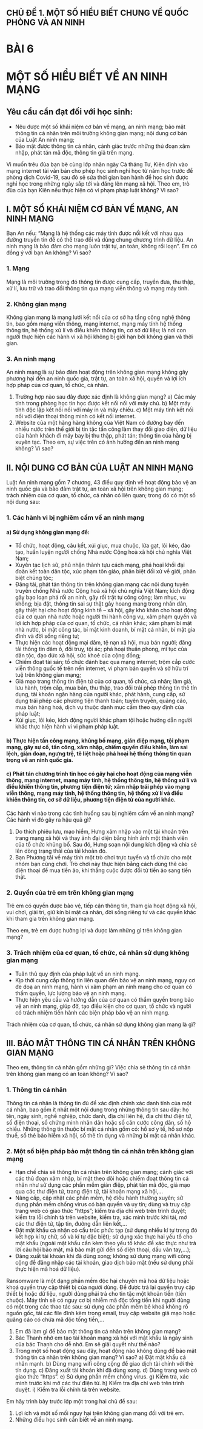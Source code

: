 ## CHỦ ĐỀ 1. MỘT SỐ HIỂU BIẾT CHUNG VỀ QUỐC PHÒNG VÀ AN NINH

# BÀI 6
# MỘT SỐ HIỂU BIẾT VỀ AN NINH MẠNG

## Yêu cầu cần đạt đối với học sinh:

- Nêu được một số khái niệm cơ bản về mạng, an ninh mạng; bảo mật thông tin cá nhân trên môi trường không gian mạng; nội dung cơ bản của Luật An ninh mạng;
- Bảo mật được thông tin cá nhân, cảnh giác trước những thủ đoạn xâm nhập, phát tán mã độc, thông tin giả trên mạng.

Vì muốn trêu đùa bạn bè cùng lớp nhân ngày Cá tháng Tư, Kiên định vào mạng internet tải văn bản cho phép học sinh nghỉ học từ năm học trước để phòng dịch Covid-19, sau đó sẽ sửa thời gian ban hành để học sinh được nghỉ học trong những ngày sắp tới và đăng lên mạng xã hội.
Theo em, trò đùa của bạn Kiên nếu thực hiện có vi phạm pháp luật không? Vì sao?

## I. MỘT SỐ KHÁI NIỆM CƠ BẢN VỀ MẠNG, AN NINH MẠNG

Bạn An nếu: “Mạng là hệ thống các máy tính được nối kết với nhau qua đường truyền tin để có thể trao đổi và dùng chung chương trình dữ liệu. An ninh mạng là bảo đảm cho mạng luôn trật tự, an toàn, không rối loạn”.
Em có đồng ý với bạn An không? Vì sao?

### 1. Mạng

Mạng là môi trường trong đó thông tin được cung cấp, truyền đưa, thu thập, xử lí, lưu trữ và trao đổi thông tin qua mạng viễn thông và mạng máy tính.

### 2. Không gian mạng

Không gian mạng là mạng lưới kết nối của cơ sở hạ tầng công nghệ thông tin, bao gồm mạng viễn thông, mạng internet, mạng máy tính hệ thống thông tin, hệ thống xử lí và điều khiển thông tin, cơ sở dữ liệu; là nơi con người thực hiện các hành vi xã hội không bị giới hạn bởi không gian và thời gian.

### 3. An ninh mạng

An ninh mạng là sự bảo đảm hoạt động trên không gian mạng không gây phương hại đến an ninh quốc gia, trật tự, an toàn xã hội, quyền và lợi ích hợp pháp của cơ quan, tổ chức, cá nhân.

1. Trường hợp nào sau đây được xác định là không gian mạng?
a) Các máy tính trong phòng học tin học được kết nối nối với máy chủ.
b) Một máy tính độc lập kết nối nối với máy in và máy chiếu.
c) Một máy tính kết nối nối với điện thoại thông minh có kết nối internet.
2. Website của một hãng hàng không của Việt Nam có đường bay đến nhiều nước trên thế giới bị tin tặc tấn công làm thay đổi giao diện, dữ liệu của hành khách đi máy bay bị thu thập, phát tán; thông tin của hãng bị xuyên tạc.
Theo em, sự việc trên có ảnh hưởng đến an ninh mạng không? Vì sao?

## II. NỘI DUNG CƠ BẢN CỦA LUẬT AN NINH MẠNG

Luật An ninh mạng gồm 7 chương, 43 điều quy định về hoạt động bảo vệ an ninh quốc gia và bảo đảm trật tự, an toàn xã hội trên không gian mạng; trách nhiệm của cơ quan, tổ chức, cá nhân có liên quan; trong đó có một số nội dung sau:

### 1. Các hành vi bị nghiêm cấm về an ninh mạng

#### a) Sử dụng không gian mạng để:

- Tổ chức, hoạt động, câu kết, xúi giục, mua chuộc, lừa gạt, lôi kéo, đào tạo, huấn luyện người chống Nhà nước Cộng hoà xã hội chủ nghĩa Việt Nam;
- Xuyên tạc lịch sử, phủ nhận thành tựu cách mạng, phá hoại khối đại đoàn kết toàn dân tộc, xúc phạm tôn giáo, phân biệt đối xử về giới, phân biệt chủng tộc;
- Đăng tải, phát tán thông tin trên không gian mạng các nội dung tuyên truyền chống Nhà nước Cộng hoà xã hội chủ nghĩa Việt Nam; kích động gây bạo loạn phá rối an ninh, gây rối trật tự công cộng; làm nhục, vu khống; bịa đặt, thông tin sai sự thật gây hoang mang trong nhân dân, gây thiệt hại cho hoạt động kinh tế – xã hội, gây khó khăn cho hoạt động của cơ quan nhà nước hoặc người thi hành công vụ, xâm phạm quyền và lợi ích hợp pháp của cơ quan, tổ chức, cá nhân khác; xâm phạm bí mật nhà nước, bí mật công tác, bí mật kinh doanh, bí mật cá nhân, bí mật gia đình và đời sống riêng tư;
- Thực hiện các hoạt động mại dâm, tệ nạn xã hội, mua bán người; đăng tải thông tin dâm ô, đồi truỵ, tội ác; phá hoại thuần phong, mĩ tục của dân tộc, đạo đức xã hội, sức khoẻ của cộng đồng;
- Chiếm đoạt tài sản; tổ chức đánh bạc qua mạng internet; trộm cắp cước viễn thông quốc tế trên nền internet, vi phạm bản quyền và sở hữu trí tuệ trên không gian mạng;
- Giả mạo trang thông tin điện tử của cơ quan, tổ chức, cá nhân; làm giả, lưu hành, trộm cắp, mua bán, thu thập, trao đổi trái phép thông tin thẻ tín dụng, tài khoản ngân hàng của người khác, phát hành, cung cấp, sử dụng trái phép các phương tiện thanh toán; tuyên truyền, quảng cáo, mua bán hàng hoá, dịch vụ thuộc danh mục cấm theo quy định của pháp luật;
- Xúi giục, lôi kéo, kích động người khác phạm tội hoặc hướng dẫn người khác thực hiện hành vi vi phạm pháp luật.

#### b) Thực hiện tấn công mạng, khủng bố mạng, gián điệp mạng, tội phạm mạng, gây sự cố, tấn công, xâm nhập, chiếm quyền điều khiển, làm sai lệch, gián đoạn, ngưng trệ, tê liệt hoặc phá hoại hệ thống thông tin quan trọng về an ninh quốc gia.

#### c) Phát tán chương trình tin học có gây hại cho hoạt động của mạng viễn thông, mạng internet, mạng máy tính, hệ thống thông tin, hệ thống xử lí và điều khiển thông tin, phương tiện điện tử; xâm nhập trái phép vào mạng viễn thông, mạng máy tính, hệ thống thông tin, hệ thống xử lí và điều khiển thông tin, cơ sở dữ liệu, phương tiện điện tử của người khác.

Các hành vi nào trong các tình huống sau bị nghiêm cấm về an ninh mạng? Các hành vi đó gây ra hậu quả gì?
1. Do thích phiêu lưu, mạo hiểm, Hưng xâm nhập vào một tài khoản trên trang mạng xã hội và thay ảnh đại diện bằng hình ảnh một thành viên của tổ chức khủng bố. Sau đó, Hưng soạn nội dung kích động và chia sẻ lên dòng trạng thái của tài khoản đó.
2. Bạn Phương tải về máy tính một trò chơi trực tuyến và tổ chức cho một nhóm bạn cùng chơi. Trò chơi này thực hiện bằng cách dùng thẻ cào điện thoại để mua tiền ảo, khi thắng cuộc được đổi từ tiền ảo sang tiền thật.

### 2. Quyền của trẻ em trên không gian mạng

Trẻ em có quyền được bảo vệ, tiếp cận thông tin, tham gia hoạt động xã hội, vui chơi, giải trí, giữ kín bí mật cá nhân, đời sống riêng tư và các quyền khác khi tham gia trên không gian mạng.

Theo em, trẻ em được hưởng lợi và được làm những gì trên không gian mạng?

### 3. Trách nhiệm của cơ quan, tổ chức, cá nhân sử dụng không gian mạng

- Tuân thủ quy định của pháp luật về an ninh mạng.
- Kịp thời cung cấp thông tin liên quan đến bảo vệ an ninh mạng, nguy cơ đe doạ an ninh mạng, hành vi xâm phạm an ninh mạng cho cơ quan có thẩm quyền, lực lượng bảo vệ an ninh mạng.
- Thực hiện yêu cầu và hướng dẫn của cơ quan có thẩm quyền trong bảo vệ an ninh mạng, giúp đỡ, tạo điều kiện cho cơ quan, tổ chức và người có trách nhiệm tiến hành các biện pháp bảo vệ an ninh mạng.

Trách nhiệm của cơ quan, tổ chức, cá nhân sử dụng không gian mạng là gì?

## III. BẢO MẬT THÔNG TIN CÁ NHÂN TRÊN KHÔNG GIAN MẠNG

Theo em, thông tin cá nhân gồm những gì? Việc chia sẻ thông tin cá nhân trên không gian mạng có an toàn không? Vì sao?

### 1. Thông tin cá nhân

Thông tin cá nhân là thông tin đủ để xác định chính xác danh tính của một cá nhân, bao gồm ít nhất một nội dung trong những thông tin sau đây: họ tên, ngày sinh, nghề nghiệp, chức danh, địa chỉ liên hệ, địa chỉ thư điện tử, số điện thoại, số chứng minh nhân dân hoặc số căn cước công dân, số hộ chiếu. Những thông tin thuộc bí mật cá nhân gồm có: hồ sơ y tế, hồ sơ nộp thuế, số thẻ bảo hiểm xã hội, số thẻ tín dụng và những bí mật cá nhân khác.

### 2. Một số biện pháp bảo mật thông tin cá nhân trên không gian mạng

- Hạn chế chia sẻ thông tin cá nhân trên không gian mạng; cảnh giác với các thủ đoạn xâm nhập, bí mật theo dõi hoặc chiếm đoạt thông tin cá nhân như sử dụng các phần mềm gián điệp, phát tán mã độc, giả mạo qua các thư điện tử, trang điện tử, tài khoản mạng xã hội,...
- Nâng cấp, cập nhật các phần mềm, hệ điều hành thường xuyên; sử dụng phần mềm chống virus có bản quyền và uy tín; dùng và truy cập trang web có giao thức “https”; kiểm tra địa chỉ web trên trình duyệt; kiểm tra lỗi chính tả trên website, kiểm tra, xác minh trước khi tải, mở các thư điện tử, tập tin, đường dẫn liên kết,...
- Đặt mật khẩu cá nhân có cấu trúc phức tạp (sử dụng nhiều kí tự trong đó kết hợp kí tự chữ, số và kí tự đặc biệt); sử dụng xác thực hai yếu tố cho mật khẩu (ngoài mật khẩu cần kèm theo yếu tố khác để xác thực như trả lời câu hỏi bảo mật, mã bảo mật gửi đến số điện thoại, dấu vân tay,...);
- Đăng xuất tài khoản khi đã dùng xong; không sử dụng mạng wifi công cộng để đăng nhập các tài khoản, giao dịch bảo mật (nếu sử dụng phải thực hiện mã hoá dữ liệu).

Ransomware là một dạng phần mềm độc hại chuyên mã hoá dữ liệu hoặc khoá quyền truy cập thiết bị của người dùng. Để được trả lại quyền truy cập thiết bị hoặc dữ liệu, người dùng phải trả cho tin tặc một khoản tiền (tiền chuộc). Máy tính sẽ có nguy cơ bị nhiễm mã độc tống tiền khi người dùng có một trong các thao tác sau: sử dụng các phần mềm bẻ khoá không rõ nguồn gốc, tải các file đính kèm trong email, truy cập website giả mạo hoặc quảng cáo có chứa mã độc tống tiền,...

1. Em đã làm gì để bảo mật thông tin cá nhân trên không gian mạng?
2. Bác Thanh nhờ em tạo tài khoản mạng xã hội với mật khẩu là ngày sinh của bác Thanh cho dễ nhớ. Em sẽ giải quyết như thế nào?
3. Trong một số hoạt động sau đây, hoạt động nào không dùng để bảo mật thông tin cá nhân trên không gian mạng? Vì sao?
a) Đặt mật khẩu cá nhân mạnh.
b) Dùng mạng wifi công cộng để giao dịch tài chính với thẻ tín dụng.
c) Đăng xuất tài khoản khi đã dùng xong.
d) Dùng trang web có giao thức “https”.
e) Sử dụng phần mềm chống virus.
g) Kiểm tra, xác minh trước khi mở các thư điện tử.
h) Kiểm tra địa chỉ web trên trình duyệt.
i) Kiểm tra lỗi chính tả trên website.

Em hãy trình bày trước lớp một trong hai chủ đề sau:
1. Lợi ích và một số mối nguy hại trên không gian mạng đối với trẻ em.
2. Những điều học sinh cần biết về an ninh mạng.
